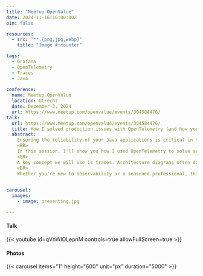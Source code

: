 ```yaml
---
title: "Meetup OpenValue"
date: 2024-11-16T16:00:00Z
pin: false

resources:
  - src: "**.{png,jpg,webp}"
    title: "Image #:counter"

tags:
  - Grafana
  - OpenTelemetry
  - Traces
  - Java
  
conference:
  name: Meetup OpenValue
  location: Utrecht
  date: December 3, 2024
  url: https://www.meetup.com/openvalue/events/304584476/
talk:
  url: https://www.meetup.com/openvalue/events/304584476/
  title: How I solved production issues with OpenTelemetry (and how you can too)
  abstract:
    Ensuring the reliability of your Java applications is critical in today's fast-paced world. But how do you identify and fix production issues before they get worse? With cloud-native applications, it can be even more difficult because you can't log into the system to get some of the data you need. The answer lies in observability - and in particular, OpenTelemetry.<BR>
    <BR>
    In this session, I'll show you how I used OpenTelemetry to solve several production problems. You'll learn how I uncovered critical issues that were invisible without the right telemetry data - and how you can do the same. OpenTelemetry provides the tools you need to understand what's happening in your application in real time, from tracking down hidden bugs to uncovering system bottlenecks. These solutions have significantly improved our applications' performance and reliability.<BR>
    <BR>
    A key concept we will use is traces. Architecture diagrams often don't tell the whole story, especially in microservices landscapes. I'll show you how traces can help you build a service graph and save you hours in a crisis. A service graph gives you an overview and helps to find problems.<BR>
    <BR>
    Whether you're new to observability or a seasoned professional, this session will give you practical insights and tools to improve your application's observability and change the way how you handle production issues. Solving problems is much easier with the right data at your fingertips.
    

carousel:
  images:
    - image: presenting.jpg

---
```



#### Talk

{{< youtube id=qVnWlOLepnM controls=true allowFullScreen=true  >}}


#### Photos

{{< carousel items="1" height="600" unit="px" duration="5000" >}}

